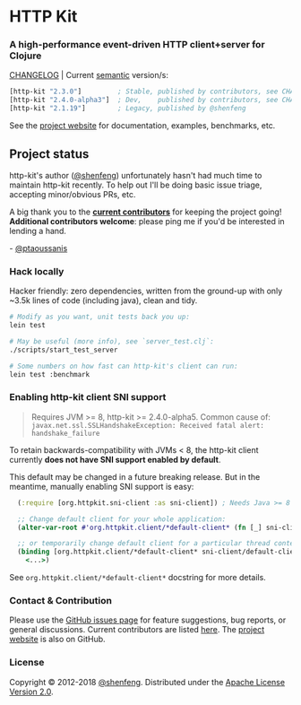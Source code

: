 # HTTP Kit

### A high-performance event-driven HTTP client+server for Clojure

[CHANGELOG][] | Current [semantic](http://semver.org/) version/s:

```clojure
[http-kit "2.3.0"]         ; Stable, published by contributors, see CHANGELOG for details
[http-kit "2.4.0-alpha3"]  ; Dev,    published by contributors, see CHANGELOG for details
[http-kit "2.1.19"]        ; Legacy, published by @shenfeng
```

See the [project website][] for documentation, examples, benchmarks, etc.

## Project status

http-kit's author ([@shenfeng][]) unfortunately hasn't had much time to maintain http-kit recently. To help out I'll be doing basic issue triage, accepting minor/obvious PRs, etc.

A big thank you to the **[current contributors](https://github.com/http-kit/http-kit/graphs/contributors)** for keeping the project going! **Additional contributors welcome**: please ping me if you'd be interested in lending a hand.

\- [@ptaoussanis][]

### Hack locally

Hacker friendly: zero dependencies, written from the ground-up with only ~3.5k lines of code (including java), clean and tidy.

```sh
# Modify as you want, unit tests back you up:
lein test

# May be useful (more info), see `server_test.clj`:
./scripts/start_test_server

# Some numbers on how fast can http-kit's client can run:
lein test :benchmark
```

### Enabling http-kit client SNI support

> Requires JVM >= 8, http-kit >= 2.4.0-alpha5.
> Common cause of: `javax.net.ssl.SSLHandshakeException: Received fatal alert: handshake_failure`

To retain backwards-compatibility with JVMs < 8, the http-kit client currently **does not have SNI support enabled by default**.

This default may be changed in a future breaking release. But in the meantime, manually enabling SNI support is easy:

```clojure
  (:require [org.httpkit.sni-client :as sni-client]) ; Needs Java >= 8

  ;; Change default client for your whole application:
  (alter-var-root #'org.httpkit.client/*default-client* (fn [_] sni-client/default-client))

  ;; or temporarily change default client for a particular thread context:
  (binding [org.httpkit.client/*default-client* sni-client/default-client]
    <...>)
```

See `org.httpkit.client/*default-client*` docstring for more details.

### Contact & Contribution

Please use the [GitHub issues page](https://github.com/http-kit/http-kit/issues) for feature suggestions, bug reports, or general discussions. Current contributors are listed [here](https://github.com/http-kit/http-kit/graphs/contributors). The [project website][] is also on GitHub.

### License

Copyright &copy; 2012-2018 [@shenfeng][]. Distributed under the [Apache License Version 2.0](http://www.apache.org/licenses/LICENSE-2.0.html).

[CHANGELOG]: https://github.com/http-kit/http-kit/releases
[@shenfeng]: https://github.com/shenfeng
[@ptaoussanis]: https://github.com/ptaoussanis
[project website]: https://http-kit.github.com
